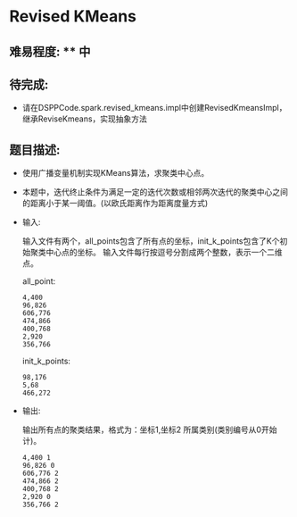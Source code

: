 # Revised KMeans

## 难易程度:  ** 中

## 待完成:

* 请在DSPPCode.spark.revised_kmeans.impl中创建RevisedKmeansImpl，继承ReviseKmeans，实现抽象方法

## 题目描述:

* 使用广播变量机制实现KMeans算法，求聚类中心点。
* 本题中，迭代终止条件为满足一定的迭代次数或相邻两次迭代的聚类中心之间的距离小于某一阈值。(以欧氏距离作为距离度量方式)

* 输入:

    输入文件有两个，all_points包含了所有点的坐标，init_k_points包含了K个初始聚类中心点的坐标。 输入文件每行按逗号分割成两个整数，表示一个二维点。  
  
    all_point:
    ``` 
    4,400
    96,826
    606,776
    474,866
    400,768
    2,920
    356,766
    ```
    init_k_points:
    ``` 
    98,176
    5,68
    466,272
    ```

* 输出:

    输出所有点的聚类结果，格式为：坐标1,坐标2 所属类别(类别编号从0开始计)。
    
    ``` 
    4,400 1
    96,826 0
    606,776 2
    474,866 2
    400,768 2
    2,920 0
    356,766 2
    ```

